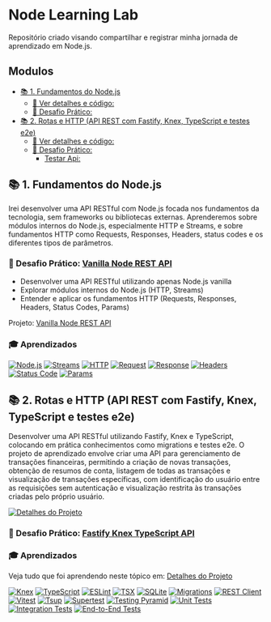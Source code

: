 # Node Learning Lab

Repositório criado visando compartilhar e registrar minha jornada de aprendizado em Node.js.

## Modulos

- [📚 1. Fundamentos do Node.js](#-fundamentos-do-nodejs)
  - [🚀 Ver detalhes e código:](https://github.com/JonasJs/node-learning-lab/tree/main/fundamentals)
  - [🚀 Desafio Prático:](#-desafio-prático-vanilla-node-rest-api)
- [📚 2. Rotas e HTTP (API REST com Fastify, Knex, TypeScript e testes e2e)](#-2-rotas-e-http-api-rest-com-fastify-knex-typescript-e-testes-e2e)
  - [🚀 Ver detalhes e código:](https://github.com/JonasJs/node-learning-lab/tree/main/routes-and-http#rotas-e-http)
  - [🚀 Desafio Prático:](#-desafio-prático-fastify-knex-typescript-api)
    - [Testar Api:](#)

## 📚 1. Fundamentos do Node.js

Irei desenvolver uma API RESTful com Node.js focada nos fundamentos da tecnologia, sem frameworks ou bibliotecas externas. Aprenderemos sobre módulos internos do Node.js, especialmente HTTP e Streams, e sobre fundamentos HTTP como Requests, Responses, Headers, status codes e os diferentes tipos de parâmetros.

### 🚀 Desafio Prático: [Vanilla Node REST API](https://github.com/jonasjs/vanilla-node-rest-api/)

- Desenvolver uma API RESTful utilizando apenas Node.js vanilla
- Explorar módulos internos do Node.js (HTTP, Streams)
- Entender e aplicar os fundamentos HTTP (Requests, Responses, Headers, Status Codes, Params)

Projeto: [Vanilla Node REST API](https://github.com/jonasjs/vanilla-node-rest-api/)

### 🎓 Aprendizados

[![Node.js](https://img.shields.io/badge/Node.js-339933?style=flat&logo=nodedotjs&logoColor=white)](https://nodejs.org/)
[![Streams](https://img.shields.io/badge/Streams-FFD700?style=flat)](https://developer.mozilla.org/en-US/docs/Web/API/Streams_API)
[![HTTP](https://img.shields.io/badge/HTTP-008000?style=flat)](https://developer.mozilla.org/en-US/docs/Web/HTTP)
[![Request](https://img.shields.io/badge/Request-0000FF?style=flat)](https://developer.mozilla.org/en-US/docs/Web/HTTP/Methods)
[![Response](https://img.shields.io/badge/Response-FF4500?style=flat)](https://developer.mozilla.org/en-US/docs/Web/HTTP/Methods)
[![Headers](https://img.shields.io/badge/Headers-8A2BE2?style=flat)](https://developer.mozilla.org/en-US/docs/Web/HTTP/Headers)
[![Status Code](https://img.shields.io/badge/Status_Code-4B0082?style=flat)](https://developer.mozilla.org/en-US/docs/Web/HTTP/Status)
[![Params](https://img.shields.io/badge/Params-DC143C?style=flat)](https://developer.mozilla.org/en-US/docs/Web/HTTP/Methods)

## 📚 2. Rotas e HTTP (API REST com Fastify, Knex, TypeScript e testes e2e)
Desenvolver uma API RESTful utilizando Fastify, Knex e TypeScript, colocando em prática conhecimentos como migrations e testes e2e. O projeto de aprendizado envolve criar uma API para gerenciamento de transações financeiras, permitindo a criação de novas transações, obtenção de resumos de conta, listagem de todas as transações e visualização de transações específicas, com identificação do usuário entre as requisições sem autenticação e visualização restrita às transações criadas pelo próprio usuário.

[![Detalhes do Projeto](https://img.shields.io/badge/Ver_Detalhes_🔗-blue)](#)

### 🚀 Desafio Prático: [Fastify Knex TypeScript API](#)

### 🎓 Aprendizados
Veja tudo que foi aprendendo neste tópico em: [Detalhes do Projeto](https://github.com/jonasjs/fastify-knex-typescript-api/learning-details)

[![Knex](https://img.shields.io/badge/Knex-000000?style=flat&logo=knex&logoColor=white)](https://knexjs.org/)
[![TypeScript](https://img.shields.io/badge/TypeScript-007ACC?style=flat&logo=typescript&logoColor=white)](https://www.typescriptlang.org/)
[![ESLint](https://img.shields.io/badge/ESLint-4B32C3?style=flat&logo=eslint&logoColor=white)](https://eslint.org/)
[![TSX](https://img.shields.io/badge/TSX-3178C6?style=flat&logo=typescript&logoColor=white)](https://www.npmjs.com/package/tsx)
[![SQLite](https://img.shields.io/badge/SQLite-003B57?style=flat&logo=sqlite&logoColor=white)](https://www.sqlite.org/index.html)
[![Migrations](https://img.shields.io/badge/Migrations-FF4500?style=flat)](https://knexjs.org/#Migrations)
[![REST Client](https://img.shields.io/badge/REST_Client-0078D4?style=flat&logo=visual-studio-code&logoColor=white)](https://marketplace.visualstudio.com/items?itemName=humao.rest-client)
[![Vitest](https://img.shields.io/badge/Vitest-6E4C13?style=flat&logo=vitest&logoColor=white)](https://vitest.dev/)
[![Tsup](https://img.shields.io/badge/Tsup-0A0A0A?style=flat&logo=esbuild&logoColor=white)](https://tsup.egoist.dev/)
[![Supertest](https://img.shields.io/badge/Supertest-0A0A0A?style=flat&logo=node.js&logoColor=white)](https://github.com/visionmedia/supertest)
[![Testing Pyramid](https://img.shields.io/badge/Testing_Pyramid-008000?style=flat)](https://martinfowler.com/articles/practical-test-pyramid.html)
[![Unit Tests](https://img.shields.io/badge/Unit_Tests-FFD700?style=flat)](https://en.wikipedia.org/wiki/Unit_testing)
[![Integration Tests](https://img.shields.io/badge/Integration_Tests-0000FF?style=flat)](https://en.wikipedia.org/wiki/Integration_testing)
[![End-to-End Tests](https://img.shields.io/badge/End_to_End_Tests-8A2BE2?style=flat)](https://en.wikipedia.org/wiki/End-to-end_testing)
